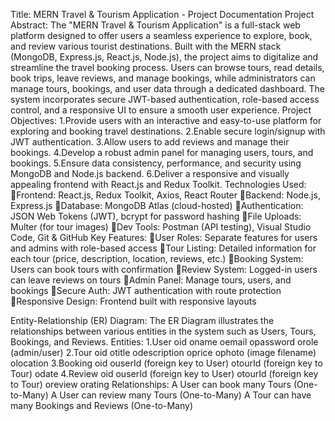 Title: MERN Travel & Tourism Application - Project Documentation
Project Abstract: The "MERN Travel & Tourism Application" is a full-stack web platform designed to offer users a seamless experience to explore, book, and review various tourist destinations. Built with the MERN stack (MongoDB, Express.js, React.js, Node.js), the project aims to digitalize and streamline the travel booking process. Users can browse tours, read details, book trips, leave reviews, and manage bookings, while administrators can manage tours, bookings, and user data through a dedicated dashboard. The system incorporates secure JWT-based authentication, role-based access control, and a responsive UI to ensure a smooth user experience.
Project Objectives:
1.Provide users with an interactive and easy-to-use platform for exploring and booking travel destinations.
2.Enable secure login/signup with JWT authentication.
3.Allow users to add reviews and manage their bookings.
4.Develop a robust admin panel for managing users, tours, and bookings.
5.Ensure data consistency, performance, and security using MongoDB and Node.js backend.
6.Deliver a responsive and visually appealing frontend with React.js and Redux Toolkit.
Technologies Used:
Frontend: React.js, Redux Toolkit, Axios, React Router
Backend: Node.js, Express.js
Database: MongoDB Atlas (cloud-hosted)
Authentication: JSON Web Tokens (JWT), bcrypt for password hashing
File Uploads: Multer (for tour images)
Dev Tools: Postman (API testing), Visual Studio Code, Git & GitHub
Key Features:
User Roles: Separate features for users and admins with role-based access
Tour Listing: Detailed information for each tour (price, description, location, reviews, etc.)
Booking System: Users can book tours with confirmation
Review System: Logged-in users can leave reviews on tours
Admin Panel: Manage tours, users, and bookings
Secure Auth: JWT authentication with route protection
Responsive Design: Frontend built with responsive layouts

Entity-Relationship (ER) Diagram: The ER Diagram illustrates the relationships between various entities in the system such as Users, Tours, Bookings, and Reviews.
Entities:
1.User
oid
oname
oemail
opassword
orole (admin/user)
2.Tour
oid
otitle
odescription
oprice
ophoto (image filename)
olocation
3.Booking
oid
ouserId (foreign key to User)
otourId (foreign key to Tour)
odate
4.Review
oid
ouserId (foreign key to User)
otourId (foreign key to Tour)
oreview
orating
Relationships:
A User can book many Tours (One-to-Many)
A User can review many Tours (One-to-Many)
A Tour can have many Bookings and Reviews (One-to-Many)


